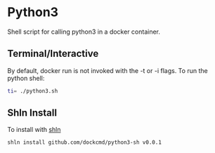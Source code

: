 # Python3

Shell script for calling python3 in a docker container.

## Terminal/Interactive

By default, docker run is not invoked with the -t or -i flags.  To run the python shell:

```bash
ti= ./python3.sh
```

## Shln Install

To install with [shln](https://github.com/sageify/shln)

```bash
shln install github.com/dockcmd/python3-sh v0.0.1
```